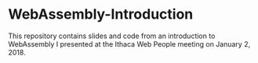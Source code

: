 # WebAssembly-Introduction
This repository contains slides and code from an introduction to WebAssembly I presented at the Ithaca Web People meeting on January 2, 2018.
